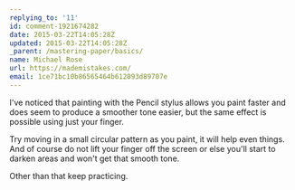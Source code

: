 ```yaml
---
replying_to: '11'
id: comment-1921674282
date: 2015-03-22T14:05:28Z
updated: 2015-03-22T14:05:28Z
_parent: /mastering-paper/basics/
name: Michael Rose
url: https://mademistakes.com/
email: 1ce71bc10b86565464b612093d89707e
---
```


I've noticed that painting with the Pencil stylus allows you paint faster
and does seem to produce a smoother tone easier, but the same effect is possible
using just your finger.

Try moving in a small circular pattern as you paint,
it will help even things. And of course do not lift your finger off the screen or
else you'll start to darken areas and won't get that smooth tone.

Other than that keep practicing.
